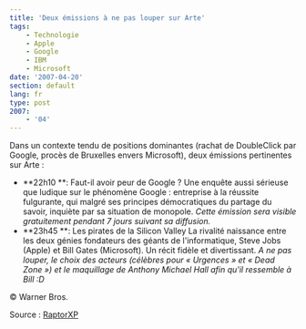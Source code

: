 ```yaml
---
title: 'Deux émissions à ne pas louper sur Arte'
tags:
    - Technologie
    - Apple
    - Google
    - IBM
    - Microsoft
date: '2007-04-20'
section: default
lang: fr
type: post
2007:
    - '04'
---
```


Dans un contexte tendu de positions dominantes (rachat de DoubleClick par Google, procès de Bruxelles envers Microsoft), deux émissions pertinentes sur Arte&nbsp;:

*   **22h10 **: Faut-il avoir peur de Google&nbsp;?
Une enquête aussi sérieuse que ludique sur le phénomène Google&nbsp;: entreprise à la réussite fulgurante, qui malgré ses principes démocratiques du partage du savoir, inquiète par sa situation de monopole.
_Cette émission sera visible gratuitement pendant 7 jours suivant sa diffusion._
*   **23h45 **: Les pirates de la Silicon Valley
La rivalité naissance entre les deux génies fondateurs des géants de l'informatique, Steve Jobs (Apple) et Bill Gates (Microsoft). Un récit fidèle et divertissant.
_A ne pas louper, le choix des acteurs (célèbres pour «&nbsp;Urgences&nbsp;» et «&nbsp;Dead Zone&nbsp;») et le maquillage de Anthony Michael Hall afin qu'il ressemble à Bill&nbsp;:D_

© Warner Bros.

Source&nbsp;: [RaptorXP](http://blogs.codes-sources.com/raptorxp/archive/2007/04/20/reportage-ce-soir-faut-il-avoir-peur-de-google.aspx)